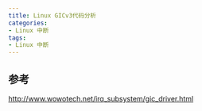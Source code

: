 ```yaml
---
title: Linux GICv3代码分析
categories: 
- Linux 中断
tags:
- Linux 中断
---
```


## 参考
http://www.wowotech.net/irq_subsystem/gic_driver.html
